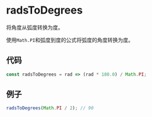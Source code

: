 # radsToDegrees

将角度从弧度转换为度。

使用`Math.PI`和弧度到度的公式将弧度的角度转换为度。

## 代码

```js
const radsToDegrees = rad => (rad * 180.0) / Math.PI;
```

## 例子

```js
radsToDegrees(Math.PI / 2); // 90
```
